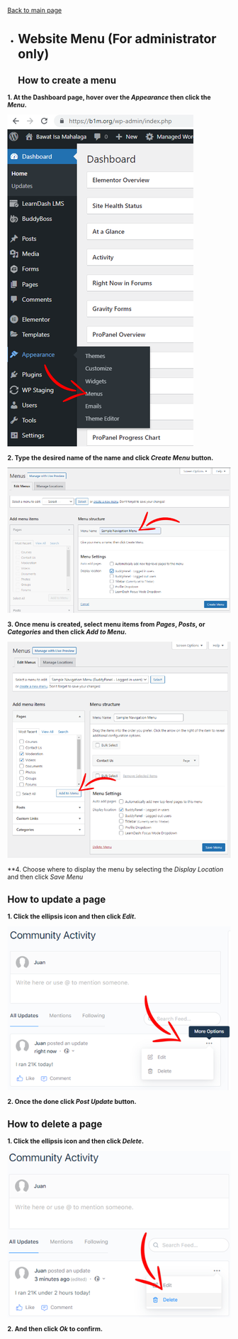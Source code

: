[Back to main page](https://github.com/samremonte/b1m/blob/main/documentation.md)

- # Website Menu (For administrator only)
  <h2>How to create a menu</h2>
  
 **1. At the Dashboard page, hover over the _Appearance_ then click the _Menu_.**

![Image5.1](/img/5.1.PNG)


 **2. Type the desired name of the name and click _Create Menu_ button.**

![Image5.2](/img/5.2.PNG)


 **3. Once menu is created, select menu items from _Pages_, _Posts_, or _Categories_ and then click _Add to Menu_.**

![Image5.3](/img/5.3.PNG)

 **4. Choose where to display the menu by selecting the _Display Location_ and then click _Save Menu_
  <h2> How to update a page </h2>
  
 **1. Click the ellipsis icon and then click _Edit_.**

![Image3.3](/img/4.4.PNG) 


 **2. Once the done click _Post Update_ button.** 

  <h2>How to delete a page</h2>
  
 **1. Click the ellipsis icon and then click _Delete_.**

![Image3.4](/img/4.5.PNG)

  **2. And then click _Ok_ to confirm.**
  

